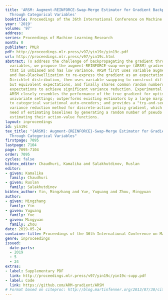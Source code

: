 ```yaml
---
title: 'ARSM: Augment-REINFORCE-Swap-Merge Estimator for Gradient Backpropagation
  Through Categorical Variables'
booktitle: Proceedings of the 36th International Conference on Machine Learning
year: '2019'
volume: '97'
address: 
series: Proceedings of Machine Learning Research
month: 0
publisher: PMLR
pdf: http://proceedings.mlr.press/v97/yin19c/yin19c.pdf
url: http://proceedings.mlr.press/v97/yin19c.html
abstract: To address the challenge of backpropagating the gradient through categorical
  variables, we propose the augment-REINFORCE-swap-merge (ARSM) gradient estimator
  that is unbiased and has low variance. ARSM first uses variable augmentation, REINFORCE,
  and Rao-Blackwellization to re-express the gradient as an expectation under the
  Dirichlet distribution, then uses variable swapping to construct differently expressed
  but equivalent expectations, and finally shares common random numbers between these
  expectations to achieve significant variance reduction. Experimental results show
  ARSM closely resembles the performance of the true gradient for optimization in
  univariate settings; outperforms existing estimators by a large margin when applied
  to categorical variational auto-encoders; and provides a "try-and-see self-critic"
  variance reduction method for discrete-action policy gradient, which removes the
  need of estimating baselines by generating a random number of pseudo actions and
  estimating their action-value functions.
layout: inproceedings
id: yin19c
tex_title: "{ARSM}: Augment-{REINFORCE}-Swap-Merge Estimator for Gradient Backpropagation
  Through Categorical Variables"
firstpage: 7095
lastpage: 7104
page: 7095-7104
order: 7095
cycles: false
bibtex_editor: Chaudhuri, Kamalika and Salakhutdinov, Ruslan
editor:
- given: Kamalika
  family: Chaudhuri
- given: Ruslan
  family: Salakhutdinov
bibtex_author: Yin, Mingzhang and Yue, Yuguang and Zhou, Mingyuan
author:
- given: Mingzhang
  family: Yin
- given: Yuguang
  family: Yue
- given: Mingyuan
  family: Zhou
date: 2019-05-24
container-title: Proceedings of the 36th International Conference on Machine Learning
genre: inproceedings
issued:
  date-parts:
  - 2019
  - 5
  - 24
extras:
- label: Supplementary PDF
  link: http://proceedings.mlr.press/v97/yin19c/yin19c-supp.pdf
- label: Code
  link: https://github.com/ARM-gradient/ARSM
# Format based on citeproc: http://blog.martinfenner.org/2013/07/30/citeproc-yaml-for-bibliographies/
---
```

